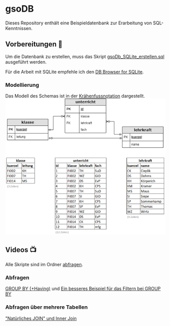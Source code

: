 # gsoDB
Dieses Repository enthält eine Beispieldatenbank zur Erarbeitung von SQL-Kenntnissen.

## Vorbereitungen :rocket:
Um die Datenbank zu erstellen, muss das Skript [gsoDb_SQLite_erstellen.sql](https://github.com/gsoTH/gsoDB/blob/main/gsoDb_SQLite_erstellen.sql) ausgeführt werden. 

Für die Arbeit mit SQLite empfehle ich den [DB Browser for SQLite](https://sqlitebrowser.org/).

### Modellierung
Das Modell des Schemas ist in der [Krähenfussnotation](https://web.microsoftstream.com/video/1e2429e0-e25f-4215-b57c-4eb640e2d6e3) dargestellt.
![Schema](gsoDb_Schema.drawio.png)

## Videos :tv:
Alle Skripte sind im Ordner [abfragen](https://github.com/gsoTH/gsoDB/tree/main/abfragen).

### Abfragen
[GROUP BY (+Having)](https://web.microsoftstream.com/video/b4babfb5-e806-4178-bfd3-913b779b9858) und 
[Ein besseres Beispiel für das Filtern bei GROUP BY](https://web.microsoftstream.com/video/eebca250-7cfe-4f88-9b0b-c235dc566d8f)

### Abfragen über mehrere Tabellen
["Natürliches JOIN" und Inner Join](https://web.microsoftstream.com/video/ecf257e0-5c74-4feb-a04b-6445f60a1e7f)


